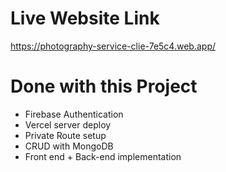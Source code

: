 # Live Website Link
https://photography-service-clie-7e5c4.web.app/


# Done with this Project

* Firebase Authentication
* Vercel server deploy
* Private Route setup
* CRUD with MongoDB
* Front end + Back-end implementation
